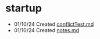 # startup

- 01/10/24 Created [conflictTest.md](/conflictTest.md)
- 01/10/24 Created [notes.md](/notes.md)
